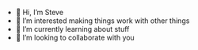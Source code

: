 - 👋 Hi, I’m Steve
- 👀 I’m interested making things work with other things
- 🌱 I’m currently learning about stuff
- 💞️ I’m looking to collaborate with you

<!---
ssanden-gaig/ssanden-gaig is a ✨ special ✨ repository because its `README.md` (this file) appears on your GitHub profile.
You can click the Preview link to take a look at your changes.
--->
